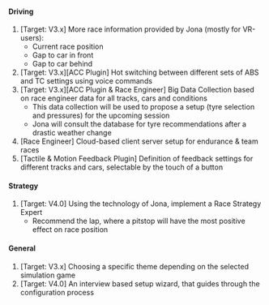 #### Driving
  1. [Target: V3.x] More race information provided by Jona (mostly for VR-users):
     - Current race position
     - Gap to car in front
     - Gap to car behind
  2. [Target: V3.x][ACC Plugin] Hot switching between different sets of ABS and TC settings using voice commands
  3. [Target: V3.x][ACC Plugin & Race Engineer] Big Data Collection based on race engineer data for all tracks, cars and conditions
	 - This data collection will be used to propose a setup (tyre selection and pressures) for the upcoming session
	 - Jona will consult the database for tyre recommendations after a drastic weather change
  4. [Race Engineer] Cloud-based client server setup for endurance & team races
  5. [Tactile & Motion Feedback Plugin] Definition of feedback settings for different tracks and cars, selectable by the touch of a button

#### Strategy
  1. [Target: V4.0] Using the technology of Jona, implement a Race Strategy Expert
     - Recommend the lap, where a pitstop will have the most positive effect on race position
  
#### General
  1. [Target: V3.x] Choosing a specific theme depending on the selected simulation game
  2. [Target: V4.0] An interview based setup wizard, that guides through the configuration process